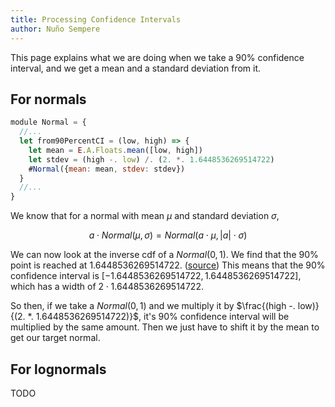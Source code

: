 ```yaml
---
title: Processing Confidence Intervals
author: Nuño Sempere
---
```


This page explains what we are doing when we take a 90% confidence interval, and we get a mean and a standard deviation from it.

## For normals

```js
module Normal = {
  //...
  let from90PercentCI = (low, high) => {
    let mean = E.A.Floats.mean([low, high])
    let stdev = (high -. low) /. (2. *. 1.6448536269514722)
    #Normal({mean: mean, stdev: stdev})
  }
  //...
}
```

We know that for a normal with mean $\mu$ and standard deviation $\sigma$,

$$
a \cdot Normal(\mu, \sigma) = Normal(a \cdot \mu, |a| \cdot \sigma)
$$

We can now look at the inverse cdf of a $Normal(0,1)$. We find that the 90% point is reached at $1.6448536269514722$. ([source](https://stackoverflow.com/questions/20626994/how-to-calculate-the-inverse-of-the-normal-cumulative-distribution-function-in-p)) This means that the 90% confidence interval is $[-1.6448536269514722, 1.6448536269514722]$, which has a width of $2 \cdot 1.6448536269514722$.

So then, if we take a $Normal(0,1)$ and we multiply it by $\frac{(high -. low)}{(2. *. 1.6448536269514722)}$, it's 90% confidence interval will be multiplied by the same amount. Then we just have to shift it by the mean to get our target normal.

## For lognormals

TODO
